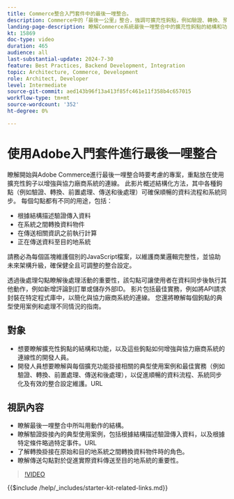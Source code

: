 ```yaml
---
title: Commerce整合入門套件中的最後一哩整合。
description: Commerce中的「最後一公里」整合，強調可擴充性鉤點，例如驗證、轉換、預先處理、傳送和後處理​。
landing-page-description: 瞭解Commerce系統最後一哩整合中的擴充性鉤點的結構和功能。
kt: 15869
doc-type: video
duration: 465
audience: all
last-substantial-update: 2024-7-30
feature: Best Practices, Backend Development, Integration
topic: Architecture, Commerce, Development
role: Architect, Developer
level: Intermediate
source-git-commit: aed143b96f13a413f85fc461e11f358b4c657015
workflow-type: tm+mt
source-wordcount: '352'
ht-degree: 0%

---
```


# 使用Adobe入門套件進行最後一哩整合

瞭解開始與Adobe Commerce進行最後一哩整合時要考慮的專案，重點放在使用擴充性鉤子以增強與協力廠商系統的連線。 此影片概述結構化方法，其中各種鉤點（例如驗證、轉換、前置處理、傳送和後處理）可確保順暢的資料流程和系統同步。 每個勾點都有不同的用途，包括：

* 根據結構描述驗證傳入資料
* 在系統之間轉換資料物件
* 在傳送相關資訊之前執行計算
* 正在傳送資料至目的地系統

請務必為每個區塊維護個別的JavaScript檔案，以維護商業邏輯完整性，並協助未來架構升級，確保健全且可調整的整合設定。

透過後處理勾點瞭解後處理活動的重要性，該勾點可讓使用者在資料同步後執行其他動作，例如新增評論到訂單或儲存外部ID。 影片包括最佳實務，例如將API請求封裝在特定程式庫中，以簡化與協力廠商系統的連線。 您還將瞭解每個鉤點的典型使用案例和處理不同情況的指南。

## 對象

* 想要瞭解擴充性鉤點的結構和功能，以及這些鉤點如何增強與協力廠商系統的連線性的開發人員。
* 開發人員想要瞭解與每個擴充功能掛接相關的典型使用案例和最佳實務（例如驗證、轉換、前置處理、傳送和後處理），以促進順暢的資料流程、系統同步化及有效的整合設定維護。&#x200B;URL

## 視訊內容

* 瞭解最後一哩整合中所叫用動作的結構。
* 瞭解驗證掛接內的典型使用案例，包括根據結構描述驗證傳入資料，以及根據特定條件略過特定事件。&#x200B;URL
* 了解轉換掛接在原始和目的地系統之間轉換資料物件時的角色。
* 瞭解傳送勾點對於促進實際資料傳送至目的地系統的重要性。

>[!VIDEO](https://video.tv.adobe.com/v/3451940?learn=on&captions=chi_hant)

{{$include /help/_includes/starter-kit-related-links.md}}
